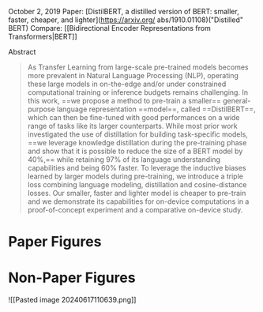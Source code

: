 October 2, 2019
Paper: [DistilBERT, a distilled version of BERT: smaller, faster, cheaper, and lighter](https://arxiv.org/ abs/1910.01108)("Distilled" BERT)
Compare: [[Bidirectional Encoder Representations from Transformers|BERT]]

Abstract
> As Transfer Learning from large-scale pre-trained models becomes more prevalent in Natural Language Processing (NLP), operating these large models in on-the-edge and/or under constrained computational training or inference budgets remains challenging. In this work, ==we propose a method to pre-train a smaller== general-purpose language representation ==model==, called ==DistilBERT==, which can then be fine-tuned with good performances on a wide range of tasks like its larger counterparts. While most prior work investigated the use of distillation for building task-specific models, ==we leverage knowledge distillation during the pre-training phase and show that it is possible to reduce the size of a BERT model by 40%,== while retaining 97% of its language understanding capabilities and being 60% faster. To leverage the inductive biases learned by larger models during pre-training, we introduce a triple loss combining language modeling, distillation and cosine-distance losses. Our smaller, faster and lighter model is cheaper to pre-train and we demonstrate its capabilities for on-device computations in a proof-of-concept experiment and a comparative on-device study.


# Paper Figures

# Non-Paper Figures
![[Pasted image 20240617110639.png]]